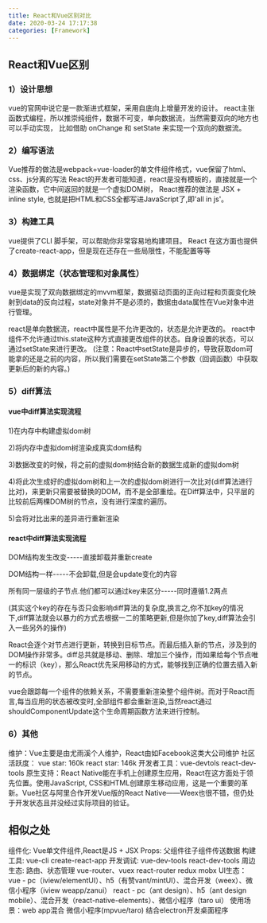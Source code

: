 ```yaml
---
title: React和Vue区别对比
date: 2020-03-24 17:17:38
categories: [Framework]
---
```


## React和Vue区别

### 1）设计思想

vue的官网中说它是一款渐进式框架，采用自底向上增量开发的设计。
react主张函数式编程，所以推崇纯组件，数据不可变，单向数据流，当然需要双向的地方也可以手动实现，
比如借助 onChange 和 setState 来实现一个双向的数据流。

### 2）编写语法

Vue推荐的做法是webpack+vue-loader的单文件组件格式，vue保留了html、css、js分离的写法
React的开发者可能知道，react是没有模板的，直接就是一个渲染函数，它中间返回的就是一个虚拟DOM树，
React推荐的做法是  JSX + inline style, 也就是把HTML和CSS全都写进JavaScript了,即'all in  js'。

### 3）构建工具

vue提供了CLI 脚手架，可以帮助你非常容易地构建项目。
React 在这方面也提供了create-react-app，但是现在还存在一些局限性，不能配置等等

### 4）数据绑定（状态管理和对象属性）

vue是实现了双向数据绑定的mvvm框架，数据驱动页面的正向过程和页面变化映射到data的反向过程，state对象并不是必须的，数据由data属性在Vue对象中进行管理。

react是单向数据流，react中属性是不允许更改的，状态是允许更改的。
react中组件不允许通过this.state这种方式直接更改组件的状态。自身设置的状态，可以通过setState来进行更改。
 (注意：React中setState是异步的，导致获取dom可能拿的还是之前的内容，所以我们需要在setState第二个参数（回调函数）中获取更新后的新的内容。)

### 5）diff算法

#### vue中diff算法实现流程

1)在内存中构建虚拟dom树

2)将内存中虚拟dom树渲染成真实dom结构

3)数据改变的时候，将之前的虚拟dom树结合新的数据生成新的虚拟dom树

4)将此次生成好的虚拟dom树和上一次的虚拟dom树进行一次比对(diff算法进行比对)，来更新只需要被替换的DOM，而不是全部重绘。在Diff算法中，只平层的比较前后两棵DOM树的节点，没有进行深度的遍历。

5)会将对比出来的差异进行重新渲染

#### react中diff算法实现流程

DOM结构发生改变-----直接卸载并重新create

DOM结构一样-----不会卸载,但是会update变化的内容

所有同一层级的子节点.他们都可以通过key来区分-----同时遵循1.2两点

(其实这个key的存在与否只会影响diff算法的复杂度,换言之,你不加key的情况下,diff算法就会以暴力的方式去根据一二的策略更新,但是你加了key,diff算法会引入一些另外的操作)

React会逐个对节点进行更新，转换到目标节点。而最后插入新的节点，涉及到的DOM操作非常多。diff总共就是移动、删除、增加三个操作，而如果给每个节点唯一的标识（key），那么React优先采用移动的方式，能够找到正确的位置去插入新的节点。

vue会跟踪每一个组件的依赖关系，不需要重新渲染整个组件树。而对于React而言,每当应用的状态被改变时,全部组件都会重新渲染,当然react通过shouldComponentUpdate这个生命周期函数方法来进行控制。

### 6）其他

维护：Vue主要是由尤雨溪个人维护，React由如Facebook这类大公司维护
社区活跃度： vue star: 160k react star: 146k
开发者工具：vue-devtols react-dev-tools
原生支持：React Native能在手机上创建原生应用，React在这方面处于领先位置。使用JavaScript, CSS和HTML创建原生移动应用，这是一个重要的革新。Vue社区与阿里合作开发Vue版的React Native——Weex也很不错，但仍处于开发状态且并没经过实际项目的验证。

## 相似之处

组件化: Vue单文件组件,React是JS + JSX
Props: 父组件往子组件传送数据
构建工具: vue-cli create-react-app
开发调试: vue-dev-tools react-dev-tools
周边生态: 路由、状态管理
vue-router、vuex react-router redux mobx
UI生态：
vue   -  pc（iview/elementUI）、h5（有赞vant/mintUI）、混合开发（weex）、微信小程序（iview weapp/zanui）
react - pc（ant design）、h5（ant design mobile）、混合开发（react-native-elements）、微信小程序（taro ui）
使用场景：web app混合 微信小程序(mpvue/taro) 结合electron开发桌面程序
